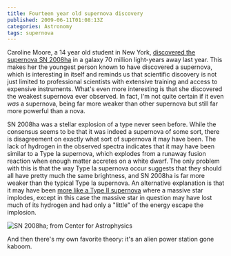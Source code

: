 ```yaml
---
title: Fourteen year old supernova discovery
published: 2009-06-11T01:08:13Z
categories: Astronomy
tags: supernova
---
```


Caroline Moore, a 14 year old student in New York, <a
href="https://www.sciencedaily.com/releases/2009/06/090610154505.htm">discovered the
supernova SN 2008ha</a> in a galaxy 70 million light-years away last year.  This makes her
the youngest person known to have discovered a supernova, which is interesting in itself
and reminds us that scientific discovery is not just limited to professional scientists
with extensive training and access to expensive instruments.  What's even more interesting
is that she discovered the weakest supernova ever observed.  In fact, I'm not quite
certain if it even <em>was</em> a supernova, being far more weaker than other supernova
but still far more powerful than a nova.

<!--more-->

SN 2008ha was a stellar explosion of a type never seen before.  While the consensus seems
to be that it was indeed a supernova of some sort, there is disagreement on exactly what
sort of supernova it may have been.  The lack of hydrogen in the observed spectra
indicates that it may have been similar to a Type Ia supernova, which explodes from a
runaway fusion reaction when enough matter accretes on a white dwarf.  The only problem
with this is that the way Type Ia supernova occur suggests that they should all have
pretty much the same brightness, and SN 2008ha is far more weaker than the typical Type Ia
supernova.  An alternative explanation is that it may have been <a
href="https://www.universetoday.com/32219/the-strange-case-of-supernova-sn2008ha/">more
like a Type II supernova</a> where a massive star implodes, except in this case the
massive star in question may have lost much of its hydrogen and had only a "little" of the
energy escape the implosion.

![SN 2008ha; from [Center for Astrophysics](https://www.cfa.harvard.edu/)](sn2008ha.jpg)

And then there's my own favorite <!-- also completely baseless and ridiculous --> theory:
it's an alien power station gone kaboom.
